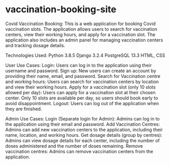 # vaccination-booking-site
Covid Vaccination Booking:
This is a web application for booking Covid vaccination slots. 
The application allows users to search for vaccination centers, view their working hours, and apply for a vaccination slot. The application also includes an admin panel for managing vaccination centers and tracking dosage details.

Technologies Used:
Python 3.8.5
Django 3.2.4
PostgreSQL 13.3
HTML, CSS

User Use Cases:
Login: Users can log in to the application using their username and password.
Sign up: New users can create an account by providing their name, email, and password.
Search for Vaccination centre and working hours: Users can search for vaccination centers by location and view their working hours.
Apply for a vaccination slot (only 10 slots allowed per day): Users can apply for a vaccination slot at their chosen center. Only 10 slots are available per day, so users should book early to avoid disappointment.
Logout: Users can log out of the application when they are finished.

Admin Use Cases:
Login (Separate login for Admin): Admins can log in to the application using their email and password.
Add Vaccination Centres: Admins can add new vaccination centers to the application, including their name, location, and working hours.
Get dosage details (group by centres): Admins can view dosage details for each center, including the number of doses administered and the number of doses remaining.
Remove vaccination centres: Admins can remove vaccination centers from the application.
